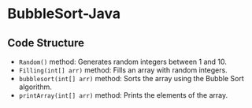 # BubbleSort-Java

## Code Structure

- `Random()` method: Generates random integers between 1 and 10.
- `Filling(int[] arr)` method: Fills an array with random integers.
- `bubblesort(int[] arr)` method: Sorts the array using the Bubble Sort algorithm.
- `printArray(int[] arr)` method: Prints the elements of the array.
